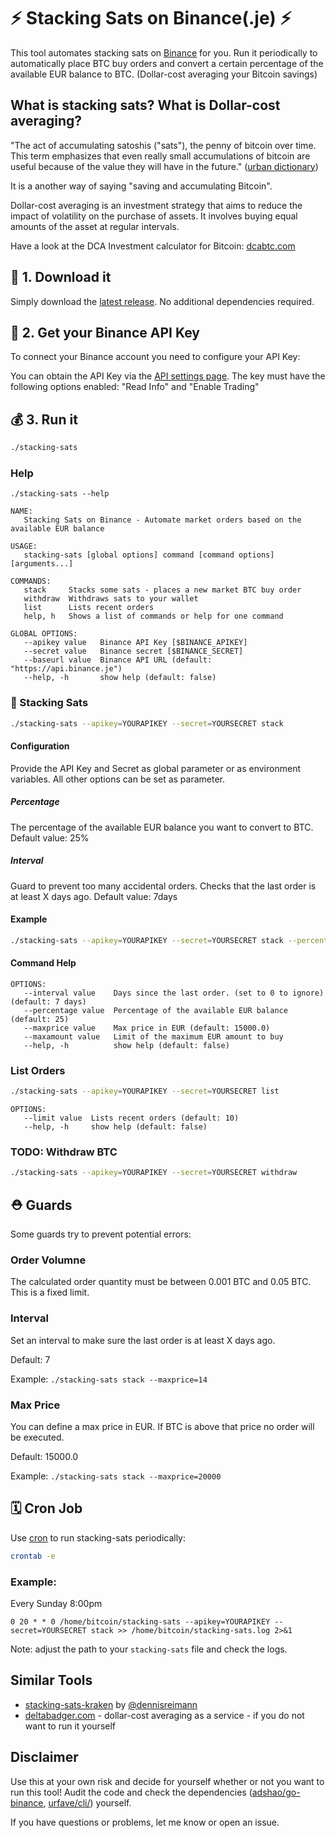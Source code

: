 # ⚡ Stacking Sats on Binance(.je) ⚡

This tool automates stacking sats on [Binance](https://www.binance.je/en) for you. 
Run it periodically to automatically place BTC buy orders and 
convert a certain percentage of the available EUR balance to BTC. (Dollar-cost averaging your Bitcoin savings)

## What is stacking sats? What is Dollar-cost averaging?

"The act of accumulating satoshis ("sats"), the penny of bitcoin over time. This term emphasizes that even really small accumulations of bitcoin are useful because of the value they will have in the future." ([urban dictionary](https://www.urbandictionary.com/define.php?term=stacking%20sats))

It is a another way of saying "saving and accumulating Bitcoin".


Dollar-cost averaging is an investment strategy that aims to reduce the impact of volatility on the purchase of assets. It involves buying equal amounts of the asset at regular intervals.

Have a look at the DCA Investment calculator for Bitcoin: [dcabtc.com](https://dcabtc.com/)



## 💾 1. Download it

Simply download the [latest release](https://github.com/bumi/stacking-sats-binance/releases). No additional dependencies required.


## 🔑 2. Get your Binance API Key
To connect your Binance account you need to configure your API Key:

You can obtain the API Key via the [API settings page](https://www.binance.je/userCenter/createApi.html).
The key must have the following options enabled: "Read Info" and "Enable Trading"


## 💰 3. Run it

```sh
./stacking-sats
```

### Help
```
./stacking-sats --help

NAME:
   Stacking Sats on Binance - Automate market orders based on the available EUR balance

USAGE:
   stacking-sats [global options] command [command options] [arguments...]

COMMANDS:
   stack     Stacks some sats - places a new market BTC buy order
   withdraw  Withdraws sats to your wallet
   list      Lists recent orders
   help, h   Shows a list of commands or help for one command

GLOBAL OPTIONS:
   --apikey value   Binance API Key [$BINANCE_APIKEY]
   --secret value   Binance secret [$BINANCE_SECRET]
   --baseurl value  Binance API URL (default: "https://api.binance.je")
   --help, -h       show help (default: false)
```

### 🌅 Stacking Sats

```sh
./stacking-sats --apikey=YOURAPIKEY --secret=YOURSECRET stack
```

#### Configuration
Provide the API Key and Secret as global parameter or as environment variables. 
All other options can be set as parameter.

##### Percentage
The percentage of the available EUR balance you want to convert to BTC. Default value: 25%

##### Interval
Guard to prevent too many accidental orders. Checks that the last order is at least X days ago. Default value: 7days

#### Example

```sh
./stacking-sats --apikey=YOURAPIKEY --secret=YOURSECRET stack --percentage=50 --interval=14
```

#### Command Help
```
OPTIONS:
   --interval value    Days since the last order. (set to 0 to ignore) (default: 7 days)
   --percentage value  Percentage of the available EUR balance (default: 25)
   --maxprice value    Max price in EUR (default: 15000.0)
   --maxamount value   Limit of the maximum EUR amount to buy
   --help, -h          show help (default: false)
```

### List Orders

```sh
./stacking-sats --apikey=YOURAPIKEY --secret=YOURSECRET list
```

```
OPTIONS:
   --limit value  Lists recent orders (default: 10)
   --help, -h     show help (default: false)
```

### TODO: Withdraw BTC

```sh
./stacking-sats --apikey=YOURAPIKEY --secret=YOURSECRET withdraw
```

## ⛑ Guards

Some guards try to prevent potential errors:

### Order Volumne

The calculated order quantity must be between 0.001 BTC and 0.05 BTC. This is a fixed limit.

### Interval
Set an interval to make sure the last order is at least X days ago. 

Default: 7

Example: `./stacking-sats stack --maxprice=14`

### Max Price
You can define a max price in EUR. If BTC is above that price no order will be executed. 

Default: 15000.0

Example: `./stacking-sats stack --maxprice=20000`


## 🗓 Cron Job
Use [cron](https://en.wikipedia.org/wiki/Cron) to run stacking-sats periodically:

```sh
crontab -e
```

### Example:

Every Sunday 8:00pm 
```
0 20 * * 0 /home/bitcoin/stacking-sats --apikey=YOURAPIKEY --secret=YOURSECRET stack >> /home/bitcoin/stacking-sats.log 2>&1
````

Note: adjust the path to your `stacking-sats` file and check the logs.


## Similar Tools

* [stacking-sats-kraken](https://github.com/dennisreimann/stacking-sats-kraken) by [@dennisreimann](https://twitter.com/dennisreimann)
* [deltabadger.com](https://deltabadger.com/) - dollar-cost averaging as a service - if you do not want to run it yourself

## Disclaimer

Use this at your own risk and decide for yourself whether or not you want to run this tool!
Audit the code and check the dependencies ([adshao/go-binance](https://github.com/adshao/go-binance), [urfave/cli/](https://github.com/urfave/cli/)) yourself.

If you have questions or problems, let me know or open an issue.

